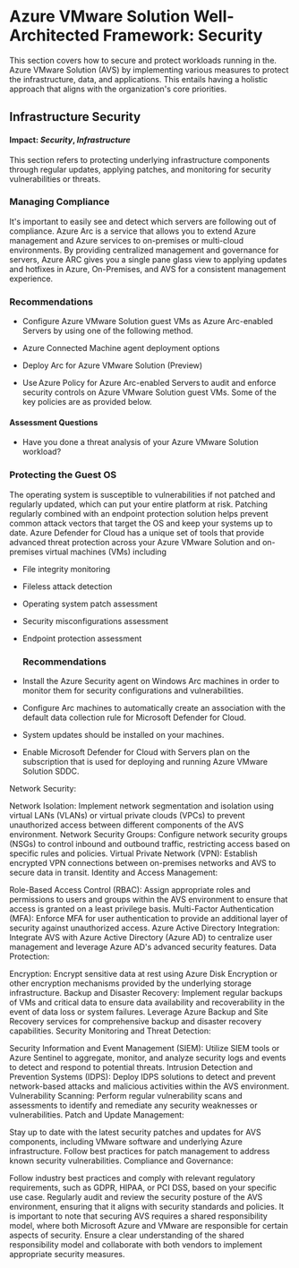 # Azure VMware Solution Well-Architected Framework: Security


This section covers how to secure and protect workloads running in the. Azure VMware Solution (AVS) by implementing various measures to protect the infrastructure, data, and applications. This entails having a holistic approach that aligns with the organization's core priorities. 


## Infrastructure Security
#### Impact: _Security_, _Infrastructure_

This section refers to protecting underlying infrastructure components through regular updates, applying patches, and monitoring for security vulnerabilities or threats.

### Managing Compliance 
It's important to easily see and detect which servers are following out of compliance. Azure Arc is a service that allows you to extend Azure management and Azure services to on-premises or multi-cloud environments. By providing
centralized management and governance for servers, Azure ARC gives you a single pane glass view to applying updates and hotfixes in Azure, On-Premises, and AVS for a consistent management experience. 

### Recommendations 
- Configure Azure VMware Solution guest VMs as Azure Arc-enabled Servers by using one of the following method. 

- Azure Connected Machine agent deployment options 

- Deploy Arc for Azure VMware Solution (Preview) 

- Use Azure Policy for Azure Arc-enabled Servers to audit and enforce security controls on Azure VMware Solution guest VMs. Some of the key policies are as provided below. 

#### Assessment Questions 
- Have you done a threat analysis of your Azure VMware Solution workload? 

### Protecting the Guest OS
The operating system is susceptible to vulnerabilities if not patched and regularly updated, which can put your entire platform at risk. Patching regularly combined with an endpoint protection solution helps prevent 
common attack vectors that target the OS and keep your systems up to date. Azure Defender for Cloud has a unique set of tools that provide advanced threat protection across your Azure VMware Solution and on-premises virtual machines (VMs)
including 
* File integrity monitoring
* Fileless attack detection
* Operating system patch assessment
* Security misconfigurations assessment
* Endpoint protection assessment

  ### Recommendations

- Install the Azure Security agent on Windows Arc machines in order to monitor them for security configurations and vulnerabilities. 

- Configure Arc machines to automatically create an association with the default data collection rule for Microsoft Defender for Cloud. 

- System updates should be installed on your machines. 

- Enable Microsoft Defender for Cloud with Servers plan on the subscription that is used for deploying and running Azure VMware Solution SDDC.  

Network Security:

Network Isolation: Implement network segmentation and isolation using virtual LANs (VLANs) or virtual private clouds (VPCs) to prevent unauthorized access between different components of the AVS environment.
Network Security Groups: Configure network security groups (NSGs) to control inbound and outbound traffic, restricting access based on specific rules and policies.
Virtual Private Network (VPN): Establish encrypted VPN connections between on-premises networks and AVS to secure data in transit.
Identity and Access Management:

Role-Based Access Control (RBAC): Assign appropriate roles and permissions to users and groups within the AVS environment to ensure that access is granted on a least privilege basis.
Multi-Factor Authentication (MFA): Enforce MFA for user authentication to provide an additional layer of security against unauthorized access.
Azure Active Directory Integration: Integrate AVS with Azure Active Directory (Azure AD) to centralize user management and leverage Azure AD's advanced security features.
Data Protection:

Encryption: Encrypt sensitive data at rest using Azure Disk Encryption or other encryption mechanisms provided by the underlying storage infrastructure.
Backup and Disaster Recovery: Implement regular backups of VMs and critical data to ensure data availability and recoverability in the event of data loss or system failures. Leverage Azure Backup and Site Recovery services for comprehensive backup and disaster recovery capabilities.
Security Monitoring and Threat Detection:

Security Information and Event Management (SIEM): Utilize SIEM tools or Azure Sentinel to aggregate, monitor, and analyze security logs and events to detect and respond to potential threats.
Intrusion Detection and Prevention Systems (IDPS): Deploy IDPS solutions to detect and prevent network-based attacks and malicious activities within the AVS environment.
Vulnerability Scanning: Perform regular vulnerability scans and assessments to identify and remediate any security weaknesses or vulnerabilities.
Patch and Update Management:

Stay up to date with the latest security patches and updates for AVS components, including VMware software and underlying Azure infrastructure. Follow best practices for patch management to address known security vulnerabilities.
Compliance and Governance:

Follow industry best practices and comply with relevant regulatory requirements, such as GDPR, HIPAA, or PCI DSS, based on your specific use case.
Regularly audit and review the security posture of the AVS environment, ensuring that it aligns with security standards and policies.
It is important to note that securing AVS requires a shared responsibility model, where both Microsoft Azure and VMware are responsible for certain aspects of security. Ensure a clear understanding of the shared responsibility model and collaborate with both vendors to implement appropriate security measures.
